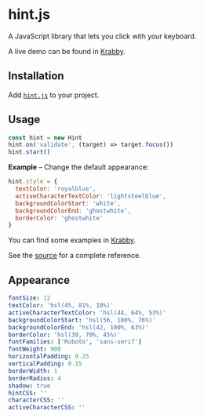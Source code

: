 # hint.js

A JavaScript library that lets you click with your keyboard.

A live demo can be found in [Krabby].

[Krabby]: https://krabby.netlify.com

## Installation

Add [`hint.js`](scripts/hint.js) to your project.

## Usage

``` javascript
const hint = new Hint
hint.on('validate', (target) => target.focus())
hint.start()
```

**Example** – Change the default appearance:

``` javascript
hint.style = {
  textColor: 'royalblue',
  activeCharacterTextColor: 'lightsteelblue',
  backgroundColorStart: 'white',
  backgroundColorEnd: 'ghostwhite',
  borderColor: 'ghostwhite'
}
```

You can find some examples in [Krabby].

See the [source](scripts/hint.js) for a complete reference.

## Appearance

``` yaml
fontSize: 12
textColor: 'hsl(45, 81%, 10%)'
activeCharacterTextColor: 'hsl(44, 64%, 53%)'
backgroundColorStart: 'hsl(56, 100%, 76%)'
backgroundColorEnd: 'hsl(42, 100%, 63%)'
borderColor: 'hsl(39, 70%, 45%)'
fontFamilies: ['Roboto', 'sans-serif']
fontWeight: 900
horizontalPadding: 0.25
verticalPadding: 0.15
borderWidth: 1
borderRadius: 4
shadow: true
hintCSS: ''
characterCSS: ''
activeCharacterCSS: ''
```
